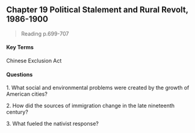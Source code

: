 ## Chapter 19 Political Stalement and Rural Revolt, 1986-1900

>Reading
p.699-707

#### Key Terms
Chinese Exclusion Act

#### Questions
1\. What social and environmental problems were created by the growth of American cities?

2\. How did the sources of immigration change in the late nineteenth century?

3\. What fueled the nativist response?
